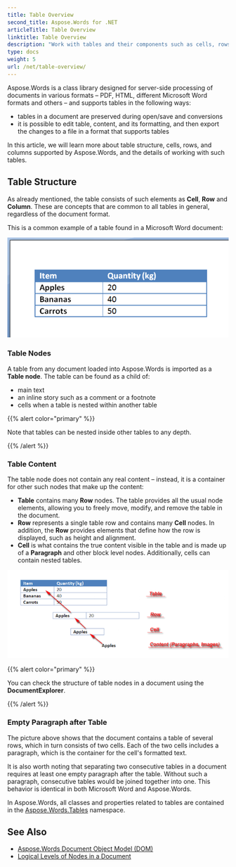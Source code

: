 ```yaml
---
title: Table Overview
second_title: Aspose.Words for .NET
articleTitle: Table Overview
linktitle: Table Overview
description: "Work with tables and their components such as cells, rows, columns in Aspose.Words for .NET. How to work with tables in C#."
type: docs
weight: 5
url: /net/table-overview/
---
```


Aspose.Words is a class library designed for server-side processing of documents in various formats – PDF, HTML, different Microsoft Word formats and others – and supports tables in the following ways:

* tables in a document are preserved during open/save and conversions
* it is possible to edit table, content, and its formatting, and then export the changes to a file in a format that supports tables

In this article, we will learn more about table structure, cells, rows, and columns supported by Aspose.Words, and the details of working with such tables.

## Table Structure

As already mentioned, the table consists of such elements as **Cell**, **Row** and **Column**. These are concepts that are common to all tables in general, regardless of the document format.

This is a common example of a table found in a Microsoft Word document:

![tables-overview-aspose-words-net-1](tables-overview-1.png)

### Table Nodes

A table from any document loaded into Aspose.Words is imported as a **Table node**. The table can be found as a child of:

- main text
- an inline story such as a comment or a footnote
- cells when a table is nested within another table

{{% alert color="primary" %}}

Note that tables can be nested inside other tables to any depth.

{{% /alert %}}

### Table Content

The table node does not contain any real content – instead, it is a container for other such nodes that make up the content:

- **Table** contains many **Row** nodes. The table provides all the usual node elements, allowing you to freely move, modify, and remove the table in the document.
- **Row** represents a single table row and contains many **Cell** nodes. In addition, the **Row** provides elements that define how the row is displayed, such as height and alignment.
- **Cell** is what contains the true content visible in the table and is made up of a **Paragraph** and other block level nodes. Additionally, cells can contain nested tables.

![tables-overview-aspose-words-net-2](tables-overview-2.png)

{{% alert color="primary" %}}

You can check the structure of table nodes in a document using the **DocumentExplorer**.

{{% /alert %}}

### Empty Paragraph after Table

The picture above shows that the document contains a table of several rows, which in turn consists of two cells. Each of the two cells includes a paragraph, which is the container for the cell's formatted text.

It is also worth noting that separating two consecutive tables in a document requires at least one empty paragraph after the table. Without such a paragraph, consecutive tables would be joined together into one. This behavior is identical in both Microsoft Word and Aspose.Words.

In Aspose.Words, all classes and properties related to tables are contained in the [Aspose.Words.Tables](https://reference.aspose.com/words/net/aspose.words.tables/) namespace.

## See Also

* [Aspose.Words Document Object Model (DOM)](/words/net/aspose-words-document-object-model/)
* [Logical Levels of Nodes in a Document](/words/net/logical-levels-of-nodes-in-a-document/)